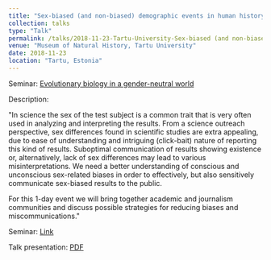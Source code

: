 ```yaml
---
title: "Sex-biased (and non-biased) demographic events in human history"
collection: talks
type: "Talk"
permalink: /talks/2018-11-23-Tartu-University-Sex-biased (and non-biased) demographic events in human history
venue: "Museum of Natural History, Tartu University"
date: 2018-11-23
location: "Tartu, Estonia"
---
```


Seminar: [Evolutionary biology in a gender-neutral world](https://www.ut.ee/en/events/evolutionary-biology-gender-neutral-world)

Description: 

"In science the sex of the test subject is a common trait that is very often used in analyzing and interpreting the results. From a science outreach perspective, sex differences found in scientific studies are extra appealing, due to ease of understanding and intriguing (click-bait) nature of reporting this kind of results. Suboptimal communication of results showing existence or, alternatively, lack of sex differences may lead to various misinterpretations. We need a better understanding of conscious and unconscious sex-related biases in order to effectively, but also sensitively communicate sex-biased results to the public.

For this 1-day event we will bring together academic and journalism communities and discuss possible strategies for reducing biases and miscommunications."

Seminar: [Link](https://www.ut.ee/en/events/evolutionary-biology-gender-neutral-world)

Talk presentation: [PDF](https://github.com/JRodrigoF/JRodrigoFlores.github.io/blob/master/files/%5BGender-neutral%20world%5D%20-%20Sex-biased%20and%20unbiased%20demographic%20processes%20in%20human%20history.pdf)
